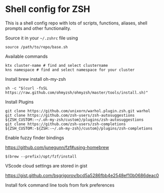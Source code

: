 # Shell config for ZSH
This is a shell config repo with lots of scripts, functions, aliases, shell prompts and other functionality.

Source it in your `~/.zshrc` file using
```
source /path/to/repo/base.sh
```

Available commands
```
ktx cluster-name # find and select clustername
kns namespace # find and select namespace for your cluster

```


Install brew
install oh-my-zsh
```
sh -c "$(curl -fsSL https://raw.github.com/ohmyzsh/ohmyzsh/master/tools/install.sh)"
```

Install Plugins
```
git clone https://github.com/unixorn/warhol.plugin.zsh.git warhol
git clone https://github.com/zsh-users/zsh-autosuggestions ${ZSH_CUSTOM:-~/.oh-my-zsh/custom}/plugins/zsh-autosuggestions
git clone https://github.com/zsh-users/zsh-completions ${ZSH_CUSTOM:-${ZSH:-~/.oh-my-zsh}/custom}/plugins/zsh-completions
```

Enable fuzzy finder bindings

https://github.com/junegunn/fzf#using-homebrew
```
$(brew --prefix)/opt/fzf/install
```

VScode cloud settings are stored in gist 

https://gist.github.com/bsgrigorov/bcd5a5286fbb4e2548ef10b0686deac0

Install fork command line tools from fork preferences